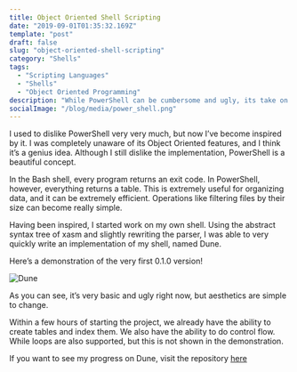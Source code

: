 ```yaml
---
title: Object Oriented Shell Scripting
date: "2019-09-01T01:35:32.169Z"
template: "post"
draft: false
slug: "object-oriented-shell-scripting"
category: "Shells"
tags:
  - "Scripting Languages"
  - "Shells"
  - "Object Oriented Programming"
description: "While PowerShell can be cumbersome and ugly, its take on object orientation is very useful."
socialImage: "/blog/media/power_shell.png"
---
```


I used to dislike PowerShell very very much, but now I’ve become inspired by it. I was completely unaware of its Object Oriented features, and I think it’s a genius idea. Although I still dislike the implementation, PowerShell is a beautiful concept.

In the Bash shell, every program returns an exit code. In PowerShell, however, everything returns a table. This is extremely useful for organizing data, and it can be extremely efficient. Operations like filtering files by their size can become really simple.

Having been inspired, I started work on my own shell. Using the abstract syntax tree of xasm and slightly rewriting the parser, I was able to very quickly write an implementation of my shell, named Dune.

Here’s a demonstration of the very first 0.1.0 version!

![Dune](/blog/media/dune.png)

As you can see, it’s very basic and ugly right now, but aesthetics are simple to change.

Within a few hours of starting the project, we already have the ability to create tables and index them. We also have the ability to do control flow. While loops are also supported, but this is not shown in the demonstration.

If you want to see my progress on Dune, visit the repository [here](https://github.com/adam-mcdaniel/dune)